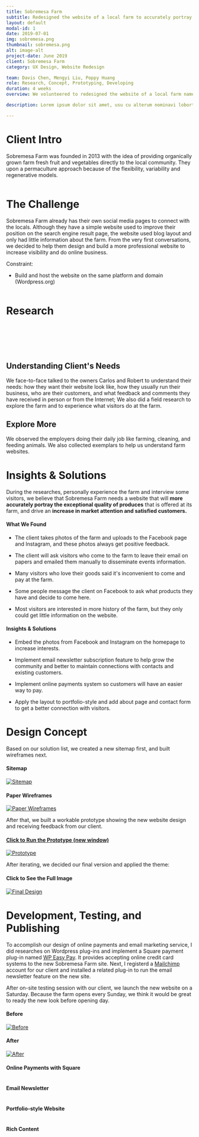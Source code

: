 ```yaml
---
title: Sobremesa Farm
subtitle: Redesigned the website of a local farm to accurately portray its exceptional product quality.
layout: default
modal-id: 1
date: 2019-07-01
img: sobremesa.png
thumbnail: sobremesa.png
alt: image-alt
project-date: June 2019
client: Sobremesa Farm
category: UX Design, Website Redesign

team: Davis Chen, Mengyi Liu, Poppy Huang
role: Research, Concept, Prototyping, Developing
duration: 4 weeks
overview: We volunteered to redesigned the website of a local farm named Sobremesa Farm. The new website introduces its history, culture, and products.<br>Besides restructuring the website, we also have implemented some features like newsletter subscriptions and Square online payment system.

description: Lorem ipsum dolor sit amet, usu cu alterum nominavi lobortis. At duo novum diceret. Tantas apeirian vix et, usu sanctus postulant inciderint ut, populo diceret necessitatibus in vim. Cu eum dicam feugiat noluisse.

---
```

<div class="row"> <!-- eternal structure: row col-xl-12 modal-body 1-->
<div class="col-xl-12"> <!-- eternal structure: row col-xl-12 modal-body 2-->
<div class="modal-body"> <!-- eternal structure: row col-xl-12 modal-body 3-->
    <!-- post content start-->
    <div class="container">
    <div class="row text-left text-general">
        <div class="col-lg-12">
        <h1 class="service-heading">Client Intro</h1>
        </div>
    </div>
    <div class="row text-left text-general">
        <div class="col-lg-9 col-sm-9">
            <p>Sobremesa Farm was founded in 2013 with the idea of providing organically grown farm fresh fruit and vegetables directly to the local community. They upon a permaculture approach because of the flexibility, variability and regenerative models.</p>
        </div>
        <div class="col-lg-3 col-sm-3">
            <span >
            <img class="img-responsive center-block" src="img/portfolio/sf-a/farm-logo.jpg" alt="">
            </span>
        </div>
    </div>
    <div class="row text-left text-general">
        <div class="col-lg-12">
        <h1 class="service-heading">The Challenge</h1>
        <p>Sobremesa Farm already has their own social media pages to connect with the locals. Although they have a simple website used to improve their position on the search engine result page, the website used blog layout and only had little information about the farm. From the very first conversations, we decided to help them design and build a more professional website to increase visibility and do online business.</p>
        <p class="large">Constraint:</p>
        <ul>
            <li>Build and host the website on the same platform and domain (Wordpress.org)</li>
        </ul>
        </div>
    </div>
    <div class="div-line"></div>
    <div class="row text-left text-general">
        <div class="col-lg-12">
            <span>
            <a href="img/portfolio/sf-a/Group 97.png" target="_blank"><img class="img-responsive center-block" src="img/portfolio/sf-a/Group 97.png" alt=""></a>
            </span>
        </div>
    </div>
    <div class="div-line"></div>
    </div> <!-- container -->
    <!-- post content end-->
</div> <!-- eternal structure: row col-xl-12 modal-body 4-->
</div> <!-- eternal structure: row col-xl-12 modal-body 5-->
</div>

<div class="row bg-light-gray"> <!-- eternal structure: row col-xl-12 modal-body 1 *edit bg color here*-->
<div class="col-xl-12"> <!-- eternal structure: row col-xl-12 modal-body 2-->
<div class="modal-body"> <!-- eternal structure: row col-xl-12 modal-body 3-->
    <!-- post content start-->
    <div class="container">
    <div class="row text-center text-general">
        <div class="col-lg-12">
            <h1 class="service-heading">Research</h1>
        </div>
    </div>
    <div class="div-line"></div>
    <div class="row text-left ">
        <div class="col-lg-6">
            <span >
            <picture>
                <source srcset="img/portfolio/sf-a/Group-98.webp" type="image/webp">
                <img class="img-responsive center-block" src="img/portfolio/sf-a/Group 98.png" alt="">
            </picture>
            </span>
        </div>
        <div class="col-lg-1"></div>
        <div class="col-lg-5" style="margin-top: 20%;">
            <h2 class="service-heading">Understanding Client's Needs</h2>
            <p>We face-to-face talked to the owners Carlos and Robert to understand their needs: how they want their website look like, how they usually run their business, who are their customers, and what feedback and comments they have received in person or from the Internet; We also did a field research to explore the farm and to experience what visitors do at the farm.</p>
            <div class="div-line"></div>
            <h2 class="service-heading">Explore More</h2>
            <p>We observed the employers doing their daily job like farming, cleaning, and feeding animals. We also collected exemplars to help us understand farm websites.</p>
        </div>
    </div>
    <div class="div-line"></div>
    </div> <!-- container -->
    <!-- post content end-->
</div> <!-- eternal structure: row col-xl-12 modal-body 4-->
</div> <!-- eternal structure: row col-xl-12 modal-body 5-->
</div>

<div class="row"> <!-- eternal structure: row col-xl-12 modal-body 1 *edit bg color here*-->
<div class="col-xl-12"> <!-- eternal structure: row col-xl-12 modal-body 2-->
<div class="modal-body"> <!-- eternal structure: row col-xl-12 modal-body 3-->
    <!-- post content start-->
    <div class="container">
    <div class="row text-left ">
        <div class="col-lg-12">
        <h1 class="service-heading">Insights & Solutions</h1>
            <p>During the researches, personally experience the farm and interview some visitors, we believe that Sobremesa Farm needs a website that will <strong>more accurately portray the exceptional quality of produces</strong> that is offered at its farm, and drive an <strong>increase in market attention and satisfied customers.</strong></p>
        </div>
    </div>
    <div class="row text-left ">
        <div class="col-lg-6">
            <h4 class="service-heading">
            <span class="fa-stack fa-1x">
            <i class="fa fa-circle fa-stack-2x insight-icon-1"></i>
            <i class="fa fa-search fa-stack-1x fa-inverse"></i>
            </span>
            What We Found
            </h4>
            <ul class="insight-list insight-color-1">
                <li><p >The client takes photos of the farm and uploads to the Facebook page and Instagram, and these photos always get positive feedback.</p></li>
                <li><p >The client will ask visitors who come to the farm to leave their email on papers and emailed them manually to disseminate events information.</p></li>
                <li><p >Many visitors who love their goods said it's inconvenient to come and pay at the farm.</p></li>
                <li><p >Some people message the client on Facebook to ask what products they have and decide to come here.</p></li>
                <li><p >Most visitors are interested in more history of the farm, but they only could get little information on the website.</p></li>
            </ul>
        </div>
        <div class="col-lg-6">
            <h4 class="service-heading">
            <span class="fa-stack fa-1x">
            <i class="fa fa-circle fa-stack-2x insight-icon-2"></i>
            <i class="fa fa-check fa-stack-1x fa-inverse"></i>
            </span>
            Insights & Solutions
            </h4>
            <ul class="insight-list insight-color-2">
                <li><p >Embed the photos from Facebook and Instagram on the homepage to increase interests.</p></li>
                <li><p >Implement email newsletter subscription feature to help grow the community and better to maintain connections with contacts and existing customers.</p></li>
                <li><p >Implement online payments system so customers will have an easier way to pay.</p></li>
                <li><p >Apply the layout to portfolio-style and add about page and contact form to get a better connection with visitors.</p></li>
            </ul>
        </div>
    </div>
    <div class="div-line"></div>
    </div> <!-- container -->
    <!-- post content end-->
</div> <!-- eternal structure: row col-xl-12 modal-body 4-->
</div> <!-- eternal structure: row col-xl-12 modal-body 5-->
</div>

<div class="row bg-light-gray"> <!-- eternal structure: row col-xl-12 modal-body 1 *edit bg color here*-->
<div class="col-xl-12"> <!-- eternal structure: row col-xl-12 modal-body 2-->
<div class="modal-body"> <!-- eternal structure: row col-xl-12 modal-body 3-->
    <!-- post content start-->
    <div class="container">
    <div class="row text-left">
        <div class="col-lg-12">
            <h1 class="service-heading">Design Concept</h1>
            <p class="large">Based on our solution list, we created a new sitemap first, and built wireframes next.</p>
        </div>
    </div>
    <div class="row text-left">
        <div class="col-lg-6">
            <span>
            <h4 class="service-heading">Sitemap</h4>
            <a href="img/portfolio/sf-a/sitemap-img.png" target="_blank"><img class="img-responsive center-block" src="img/portfolio/sf-a/sitemap-img.png" alt="Sitemap"></a>
            </span>
        </div>
        <div class="col-lg-6">
            <span>
            <h4 class="service-heading">Paper Wireframes</h4>
            <a href="img/portfolio/sf-a/paper-wireframes@2x.png" target="_blank">
            <img class="img-responsive center-block" src="img/portfolio/sf-a/paper-wireframes.png" alt="Paper Wireframes"></a>
            </span>
        </div>
    </div>
    <div class="div-line"></div>
    <div class="row text-left">
        <div class="col-lg-12">
            <p class="large">After that, we built a workable prototype showing the new website design and receiving feedback from our client.</p>
        </div>
    </div>
    <div class="row text-left text-general">
        <div class="col-lg-12">
            <span>
            <a href="https://xd.adobe.com/view/13cdc293-273c-461e-5d19-1c6136b0e6c8-65fc/?fullscreen" target="_blank">
            <h4 class="service-heading">Click to Run the Prototype (new window)</h4>
            <img class="img-responsive center-block" src="img/portfolio/sf-a/SobremesaFarm-prototype-2.jpg" alt="Prototype"></a>
            </span>
        </div>
    </div>
    <div class="div-line"></div>
    <div class="row text-left">
        <div class="col-lg-12">
            <p class="large">After iterating, we decided our final version and applied the theme:</p>
        </div>
    </div> 
    <div class="row text-left">   
        <div class="col-lg-12">
            <span>
            <h4 class="service-heading">Click to See the Full Image</h4>
            <a href="img/portfolio/sf-a/final-design.jpg" target="_blank">
            <img class="img-responsive center-block" src="img/portfolio/sf-a/final-hero-image.png" alt="Final Design"></a>
            </span>
        </div>
    </div>
    <div class="div-line"></div>
    </div> <!-- container -->
    <!-- post content end-->
</div> <!-- eternal structure: row col-xl-12 modal-body 4-->
</div> <!-- eternal structure: row col-xl-12 modal-body 5-->
</div>

<div class="row"> <!-- eternal structure: row col-xl-12 modal-body 1 *edit bg color here*-->
<div class="col-xl-12"> <!-- eternal structure: row col-xl-12 modal-body 2-->
<div class="modal-body"> <!-- eternal structure: row col-xl-12 modal-body 3-->
    <!-- post content start-->
    <div class="container">
    <div class="row text-left">
        <div class="col-lg-12">
            <h1 class="service-heading">Development, Testing, and Publishing</h1>
            <p>To accomplish our design of online payments and email marketing service, I did researches on Wordpress plug-ins and implement a Square payment plug-in named <a href="https://wordpress.org/plugins/wp-easy-pay/" target="_blank">WP Easy Pay</a>. It provides accepting online credit card systems to the new Sobremesa Farm site. Next, I registerd a <a href="https://mailchimp.com" target="_blank">Mailchimp</a> account for our client and installed a related plug-in to run the email newsletter feature on the new site.</p>
            <p>After on-site testing session with our client, we launch the new website on a Saturday. Because the farm opens every Sunday, we think it would be great to ready the new look before opening day.</p>
        </div>
    </div>
    <div class="row text-left">
        <div class="col-lg-6">
            <span>
            <h4 class="service-heading">Before</h4>
            <a href="img/portfolio/sf-a/sf-before.png" target="_blank"><img class="img-responsive center-block" src="img/portfolio/sf-a/sf-before.png" alt="Before"></a>
            </span>
        </div>
        <div class="col-lg-6">
            <span>
            <h4 class="service-heading">After</h4>
            <a href="img/portfolio/sf-a/sf-after.png" target="_blank">
            <img class="img-responsive center-block" src="img/portfolio/sf-a/sf-after.png" alt="After"></a>
            </span>
        </div>
    </div>
    <div class="div-line"></div>
    <div class="row text-left text-general">
        <div class="col-lg-6">
            <span>
            <h4 class="service-heading">Online Payments with Square</h4>
            <img class="img-responsive center-block" src="img/portfolio/sf-a/Group 79.png" alt="">
            </span>
        </div>
        <div class="col-lg-6">
            <span>
            <h4 class="service-heading">Email Newsletter</h4>
            <img class="img-responsive center-block" src="img/portfolio/sf-a/email-img.png" alt="">
            </span>
        </div>
    </div>
    <div class="row text-left text-general">
        <div class="col-lg-6">
            <span>
            <h4 class="service-heading">Portfolio-style Website</h4>
            <img class="img-responsive center-block" src="img/portfolio/sf-a/Group 87.png" alt="">
            </span>
        </div>
        <div class="col-lg-6">
            <span>
            <h4 class="service-heading">Rich Content</h4>
            <img class="img-responsive center-block" src="img/portfolio/sf-a/content-img.png" alt="">
            </span>
        </div>
    </div>
    </div> <!-- container -->
    <!-- post content end-->
</div> <!-- eternal structure: row col-xl-12 modal-body 4-->
</div> <!-- eternal structure: row col-xl-12 modal-body 5-->
</div>